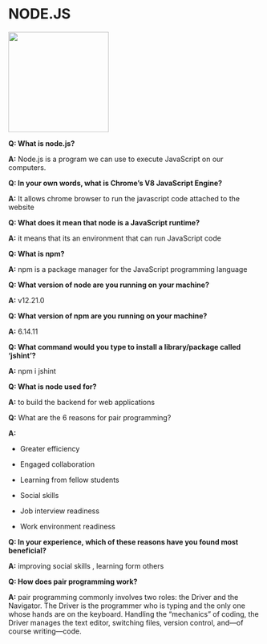 # **NODE.JS**

<img src="https://reactjs.org/logo-og.png" width="200">

**Q: What is node.js?**

**A:** Node.js is a program we can use to execute JavaScript on our computers.

**Q: In your own words, what is Chrome’s V8 JavaScript Engine?**

**A:** It allows chrome browser to run the javascript code attached to the website

**Q: What does it mean that node is a JavaScript runtime?**

**A:** it means that its an environment that can run JavaScript code

**Q: What is npm?**

**A:** npm is a package manager for the JavaScript programming language

**Q: What version of node are you running on your machine?**

**A:** v12.21.0

**Q: What version of npm are you running on your machine?**

**A:** 6.14.11

**Q: What command would you type to install a library/package called ‘jshint’?**

**A:** npm i jshint

**Q: What is node used for?**

**A:** to build the backend for web applications

**Q:** What are the 6 reasons for pair programming?

**A:**

- Greater efficiency

- Engaged collaboration

- Learning from fellow students

- Social skills

- Job interview readiness

- Work environment readiness

**Q: In your experience, which of these reasons have you found most beneficial?**

**A:** improving social skills , learning form others

**Q: How does pair programming work?**

**A:** pair programming commonly involves two roles: the Driver and the Navigator. The Driver is the programmer who is typing and the only one whose hands are on the keyboard. Handling the “mechanics” of coding, the Driver manages the text editor, switching files, version control, and—of course writing—code.
